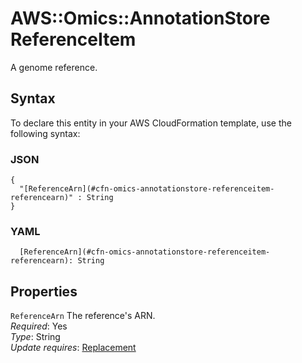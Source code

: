 # AWS::Omics::AnnotationStore ReferenceItem<a name="aws-properties-omics-annotationstore-referenceitem"></a>

A genome reference\.

## Syntax<a name="aws-properties-omics-annotationstore-referenceitem-syntax"></a>

To declare this entity in your AWS CloudFormation template, use the following syntax:

### JSON<a name="aws-properties-omics-annotationstore-referenceitem-syntax.json"></a>

```
{
  "[ReferenceArn](#cfn-omics-annotationstore-referenceitem-referencearn)" : String
}
```

### YAML<a name="aws-properties-omics-annotationstore-referenceitem-syntax.yaml"></a>

```
  [ReferenceArn](#cfn-omics-annotationstore-referenceitem-referencearn): String
```

## Properties<a name="aws-properties-omics-annotationstore-referenceitem-properties"></a>

`ReferenceArn` <a name="cfn-omics-annotationstore-referenceitem-referencearn"></a>
The reference's ARN\.  
_Required_: Yes  
_Type_: String  
_Update requires_: [Replacement](https://docs.aws.amazon.com/AWSCloudFormation/latest/UserGuide/using-cfn-updating-stacks-update-behaviors.html#update-replacement)
